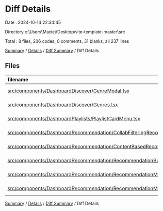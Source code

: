 # Diff Details

Date : 2024-10-14 22:34:45

Directory c:\\Users\\Maciej\\Desktop\\vite-template-master\\src

Total : 8 files,  206 codes, 0 comments, 31 blanks, all 237 lines

[Summary](results.md) / [Details](details.md) / [Diff Summary](diff.md) / Diff Details

## Files
| filename | language | code | comment | blank | total |
| :--- | :--- | ---: | ---: | ---: | ---: |
| [src/components/DashboardDiscover/GenreModal.tsx](/src/components/DashboardDiscover/GenreModal.tsx) | TypeScript JSX | 2 | 0 | 0 | 2 |
| [src/components/DashboardDiscover/Genres.tsx](/src/components/DashboardDiscover/Genres.tsx) | TypeScript JSX | 1 | 0 | 0 | 1 |
| [src/components/DashboardPlaylists/PlaylistCardMenu.tsx](/src/components/DashboardPlaylists/PlaylistCardMenu.tsx) | TypeScript JSX | 2 | 0 | 0 | 2 |
| [src/components/DashboardRecommendation/CollabFilteringRecommendationModal.tsx](/src/components/DashboardRecommendation/CollabFilteringRecommendationModal.tsx) | TypeScript JSX | 205 | 0 | 29 | 234 |
| [src/components/DashboardRecommendation/ContentBasedRecommendationModal.tsx](/src/components/DashboardRecommendation/ContentBasedRecommendationModal.tsx) | TypeScript JSX | 262 | 0 | 33 | 295 |
| [src/components/DashboardRecommendation/RecommendationButtons.tsx](/src/components/DashboardRecommendation/RecommendationButtons.tsx) | TypeScript JSX | 0 | 0 | 2 | 2 |
| [src/components/DashboardRecommendation/RecommendationManual.tsx](/src/components/DashboardRecommendation/RecommendationManual.tsx) | TypeScript JSX | -4 | 0 | 0 | -4 |
| [src/components/DashboardRecommendation/RecommendationModal.tsx](/src/components/DashboardRecommendation/RecommendationModal.tsx) | TypeScript JSX | -262 | 0 | -33 | -295 |

[Summary](results.md) / [Details](details.md) / [Diff Summary](diff.md) / Diff Details